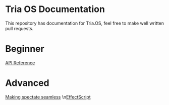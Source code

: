 # Tria OS Documentation
This repository has documentation for Tria.OS, feel free to make well written pull requests.

# Beginner
[API Reference](MapLib.md)

# Advanced
[Making spectate seamless](SeamlessSpectate.md)
\n[EffectScript](EffectScript.md)
